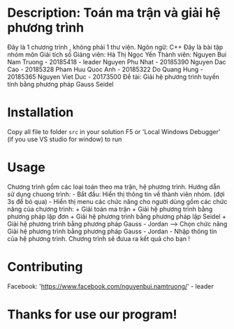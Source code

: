 # Description: Toán ma trận và giải hệ phương trình
Đây là 1 chương trình , không phải 1 thư viện. Ngôn ngữ: C++
Đây là bài tập nhóm môn Giải tích số
Giảng viên: Hà Thị Ngọc Yến
Thành viên: Nguyen Bui Nam Truong - 20185418 - leader
			Nguyen Phu Nhat       - 20185390
			Nguyen Dac Cao        - 20185328
			Pham Huu Quoc Anh     - 20185322
			Do Quang Hung         - 20185365
			Nguyen Viet Duc       - 20173500
Đề tài: Giải hệ phương trình tuyến tính bằng phương pháp Gauss Seidel

# Installation
Copy all file to folder `src` in your solution
F5 or 'Local Windows Debugger' (if you use VS studio for window) to run

# Usage
Chương trình gồm các loại toán theo ma trận, hệ phương trình.
Hướng dẫn sử dụng chuong trình: 
	- Bắt đầu: Hiển thị thông tin về thành viên nhóm. (đợi 3s để bỏ qua)
	- Hiển thị menu các chức năng cho người dùng gồm các chức năng của chương trình:
		+ Giải toán ma trận
		+ Giải hệ phương trình bằng phương pháp lặp đơn
		+ Giải hệ phương trình bằng phương pháp lặp Seidel
		+ Giải hệ phương trình bằng phương pháp Gauss - Jordan
	--> Chọn chức năng Giải hệ phương trình bằng phương pháp Gauss - Jordan
	- Nhập thông tin của hệ phương trình. Chương trình sẽ đưua ra kết quả cho bạn !

# Contributing
Facebook: 'https://www.facebook.com/nguyenbui.namtruong/' - leader

# Thanks for use our program!
